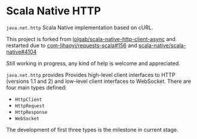 # Scala Native HTTP

`java.net.http` Scala Native implementation based on cURL.

This project is forked from [lolgab/scala-native-http-client-async](https://github.com/lolgab/scala-native-http-client-async) and restarted due to [com-lihaoyi/requests-scala#156](https://github.com/com-lihaoyi/requests-scala/issues/156) and [scala-native/scala-native#4104](https://github.com/scala-native/scala-native/issues/4104)

Still working in progress, any kind of help is welcome and appreciated.

`java.net.http` provides Provides high-level client interfaces to HTTP (versions 1.1 and 2) and low-level client interfaces to WebSocket. There are four main types defined:

- `HttpClient`
- `HttpRequest`
- `HttpResponse`
- `WebSocket`

The development of first three types is the milestone in current stage.
